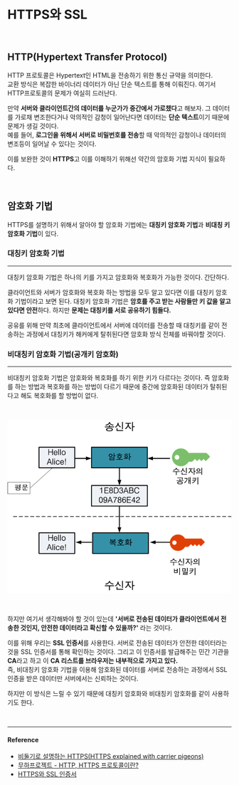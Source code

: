 # HTTPS와 SSL

<br/>

## HTTP(Hypertext Transfer Protocol)

HTTP 프로토콜은 Hypertext인 HTML을 전송하기 위한 통신 규약을 의미한다.<br/>교환 방식은 복잡한 바이너리 데이터가 아닌 단순 텍스트를 통해 이뤄진다. 여기서 HTTP프로토콜의 문제가 여실히 드러난다.

만약 **서버와 클라이언트간의 데이터를 누군가가 중간에서 가로챘다**고 해보자. 그 데이터를 가로채 변조한다거나 악의적인 감청이 일어난다면 데이터는 **단순 텍스트**이기 때문에 문제가 생길 것이다.<br/>예를 들어, **로그인을 위해서 서버로 비밀번호를 전송**할 때 악의적인 감청이나 데이터의 변조등이 일어날 수 있다는 것이다.

이를 보완한 것이 **HTTPS**고 이를 이해하기 위해선 약간의 암호화 기법 지식이 필요하다.

<br/>

## 암호화 기법

HTTPS를 설명하기 위해서 알아야 할 암호화 기법에는 **대칭키 암호화 기법**과 **비대칭 키 암호화 기법**이 있다.

### 대칭키 암호화 기법

---

대칭키 암호화 기법은 하나의 키를 가지고 암호화와 복호화가 가능한 것이다. 간단하다.

클라이언트와 서버가 암호화와 복호화 하는 방법을 모두 알고 있다면 이를 대칭키 암호화 기법이라고 보면 된다. 대칭키 암호화 기법은 **암호를 주고 받는 사람들만 키 값을 알고 있다면 안전**하다. 하지만 **문제는 대칭키를 서로 공유하기 힘들다.**

공유를 위해 만약 최초에 클라이언트에서 서버에 데이터를 전송할 때 대칭키를 같이 전송하는 과정에서 대칭키가 해커에게 탈취된다면 암호화 방식 전체를 바꿔야할 것이다.

### 비대칭키 암호화 기법(공개키 암호화)

---

비대칭키 암호화 기법은 암호화와 복호화를 하기 위한 키가 다르다는 것이다. 즉 암호화를 하는 방법과 복호화를 하는 방법이 다르기 때문에 중간에 암호화된 데이터가 탈취된다고 해도 복호화를 할 방법이 없다. 

<br/>

![https_asymmetric_key](/assets/images/https_asymmetric_key.png)

<br/>

하지만 여기서 생각해봐야 할 것이 있는데 **'서버로 전송된 데이터가 클라이언트에서 전송한 것인지, 안전한 데이터라고 확신할 수 있을까?'** 라는 것이다.

이를 위해 우리는 **SSL 인증서**를 사용한다. 서버로 전송된 데이터가 안전한 데이터라는 것을 SSL 인증서를 통해 확인하는 것이다. 그리고 이 인증서를 발급해주는 민간 기관을 **CA**라고 하고 이 **CA 리스트를 브라우저는 내부적으로 가지고 있다.**<br/>즉, 비대칭키 암호화 기법을 이용해 암호화된 데이터를 서버로 전송하는 과정에서 SSL 인증을 받은 데이터만 서버에서는 신뢰하는 것이다.

하지만 이 방식은 느릴 수 있기 때문에 대칭키 암호화와 비대칭키 암호화를 같이 사용하기도 한다.

<br/>

---

#### Reference

* [비둘기로 설명하는 HTTPS(HTTPS explained with carrier pigeons)](https://www.vobour.com/%EB%B9%84%EB%91%98%EA%B8%B0%EB%A1%9C-%EC%84%A4%EB%AA%85%ED%95%98%EB%8A%94-https-https-explained-with-car)
* [무하프로젝트 - HTTP, HTTPS 프로토콜이란? ](http://mohwaproject.tistory.com/entry/HTTPS%EB%9E%80)
* [HTTPS와 SSL 인증서](https://opentutorials.org/course/228/4894)
